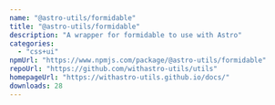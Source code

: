 ```yaml
---
name: "@astro-utils/formidable"
title: "@astro-utils/formidable"
description: "A wrapper for formidable to use with Astro"
categories:
  - "css+ui"
npmUrl: "https://www.npmjs.com/package/@astro-utils/formidable"
repoUrl: "https://github.com/withastro-utils/utils"
homepageUrl: "https://withastro-utils.github.io/docs/"
downloads: 28
---
```


